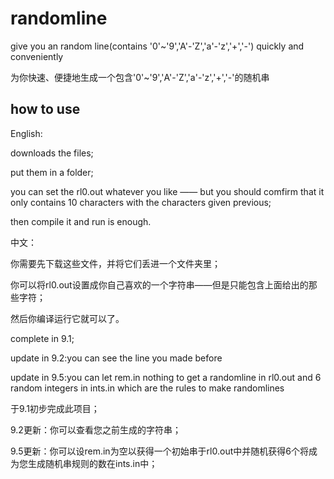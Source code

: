 # randomline
give you an random line(contains '0'~'9','A'-'Z','a'-'z','+','-') quickly and conveniently

为你快速、便捷地生成一个包含'0'~'9','A'-'Z','a'-'z','+','-'的随机串

## how to use

English:

downloads the files;

put them in a folder;

you can set the rl0.out whatever you like —— but you should comfirm that it only contains 10 characters with the characters given previous;

then compile it and run is enough.

中文：

你需要先下载这些文件，并将它们丢进一个文件夹里；

你可以将rl0.out设置成你自己喜欢的一个字符串——但是只能包含上面给出的那些字符；

然后你编译运行它就可以了。

complete in 9.1;

update in 9.2:you can see the line you made before

update in 9.5:you can let rem.in nothing to get a randomline in rl0.out and 6 random integers in ints.in which are the rules to make randomlines

于9.1初步完成此项目；

9.2更新：你可以查看您之前生成的字符串；

9.5更新：你可以设rem.in为空以获得一个初始串于rl0.out中并随机获得6个将成为您生成随机串规则的数在ints.in中；
